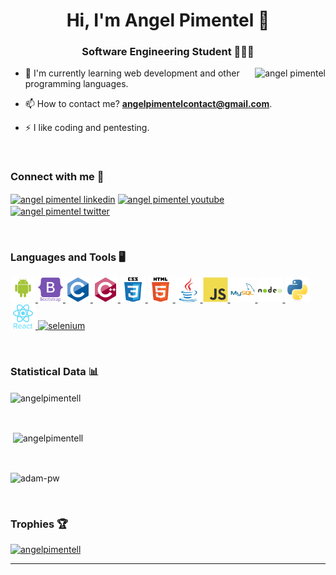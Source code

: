 <h1 align="center">Hi, I'm Angel Pimentel 👋</h1>
<h3 align="center">Software Engineering Student 👨🏻‍💻</h3>

<p><img align="right" src="https://github.com/Adam-pw/Adam-pw/blob/main/animation_500_kxa883sd.gif" alt="angel pimentel" /></p>

- 🌱 I'm currently learning web development and other programming languages.

- 📫 How to contact me? **angelpimentelcontact@gmail.com**.

- ⚡ I like coding and pentesting.

<br>

<h3 align="left">Connect with me 🌟</h3>
<p align="left">
  <a href="https://www.linkedin.com/in/angel-pimentell/" target="blank"><img align="center"
      src="https://raw.githubusercontent.com/rahuldkjain/github-profile-readme-generator/master/src/images/icons/Social/linked-in-alt.svg"
      alt="angel pimentel linkedin" height="30" width="40" /></a>
  <a href="https://www.youtube.com/channel/UC27_abPQ3IIV34mWkvB2npQ/videos" target="blank"><img align="center"
      src="https://raw.githubusercontent.com/rahuldkjain/github-profile-readme-generator/master/src/images/icons/Social/youtube.svg"
      alt="angel pimentel youtube" height="30" width="40" /></a>
  <a href="https://twitter.com/angelpimentelll" target="blank"><img align="center"
      src="https://raw.githubusercontent.com/rahuldkjain/github-profile-readme-generator/master/src/images/icons/Social/twitter.svg"
      alt="angel pimentel twitter" height="30" width="40" /></a>
</p>

<br>

<h3 align="left">Languages and Tools 🖥️</h3>
<p align="left"> <a href="https://developer.android.com" target="_blank" rel="noreferrer"> <img
      src="https://raw.githubusercontent.com/devicons/devicon/master/icons/android/android-original-wordmark.svg"
      alt="android" width="40" height="40" /> </a> <a href="https://getbootstrap.com" target="_blank" rel="noreferrer">
    <img src="https://raw.githubusercontent.com/devicons/devicon/master/icons/bootstrap/bootstrap-plain-wordmark.svg"
      alt="bootstrap" width="40" height="40" /> </a> <a href="https://www.cprogramming.com/" target="_blank"
    rel="noreferrer"> <img src="https://raw.githubusercontent.com/devicons/devicon/master/icons/c/c-original.svg"
      alt="c" width="40" height="40" /> </a> <a href="https://www.w3schools.com/cpp/" target="_blank" rel="noreferrer">
    <img src="https://raw.githubusercontent.com/devicons/devicon/master/icons/cplusplus/cplusplus-original.svg"
      alt="cplusplus" width="40" height="40" /> </a> <a href="https://www.w3schools.com/css/" target="_blank"
    rel="noreferrer"> <img
      src="https://raw.githubusercontent.com/devicons/devicon/master/icons/css3/css3-original-wordmark.svg" alt="css3"
      width="40" height="40" /> </a> <a href="https://www.w3.org/html/" target="_blank" rel="noreferrer"> <img
      src="https://raw.githubusercontent.com/devicons/devicon/master/icons/html5/html5-original-wordmark.svg"
      alt="html5" width="40" height="40" /> </a>
      <a href="https://www.java.com" target="_blank" rel="noreferrer"> <img
      src="https://raw.githubusercontent.com/devicons/devicon/master/icons/java/java-original.svg" alt="java" width="40"
      height="40" /> </a> <a href="https://developer.mozilla.org/en-US/docs/Web/JavaScript" target="_blank"
    rel="noreferrer"> <img
      src="https://raw.githubusercontent.com/devicons/devicon/master/icons/javascript/javascript-original.svg"
      alt="javascript" width="40" height="40" /> </a> <a href="https://www.mysql.com/" target="_blank" rel="noreferrer"> <img
      src="https://raw.githubusercontent.com/devicons/devicon/master/icons/mysql/mysql-original-wordmark.svg"
      alt="mysql" width="40" height="40" /> </a> <a href="https://nodejs.org" target="_blank" rel="noreferrer"> <img
      src="https://raw.githubusercontent.com/devicons/devicon/master/icons/nodejs/nodejs-original-wordmark.svg"
      alt="nodejs" width="40" height="40" /> </a> <a href="https://www.python.org" target="_blank" rel="noreferrer"> <img
      src="https://raw.githubusercontent.com/devicons/devicon/master/icons/python/python-original.svg" alt="python"
      width="40" height="40" /> </a> <a href="https://reactjs.org/" target="_blank" rel="noreferrer"> <img
      src="https://raw.githubusercontent.com/devicons/devicon/master/icons/react/react-original-wordmark.svg"
      alt="react" width="40" height="40" /> </a>
      <a href="https://www.selenium.dev/" target="_blank" rel="noreferrer"> <img
      src="https://raw.githubusercontent.com/rahuldkjain/github-profile-readme-generator/master/src/images/icons/Testing/selenium.svg"
      alt="selenium" width="40" height="40" /> </a> </p>

<br>

<h3>Statistical Data 📊</h3>
<p><img align="center"
    src="https://github-readme-stats.vercel.app/api/top-langs?username=angelpimentell&show_icons=true&locale=en&layout=compact"
    alt="angelpimentell" /></p>

<br>

<p>&nbsp;<img align="center" src="https://github-readme-stats.vercel.app/api?username=angelpimentell&show_icons=true&locale=en"
    alt="angelpimentell" /></p>

<br>

<p><img align="center" src="https://github-readme-streak-stats.herokuapp.com/?user=angelpimentell&" alt="adam-pw" /></p>

<br>
<h3>Trophies 🏆</h3>
<p align="left"> <a href="https://github.com/ryo-ma/github-profile-trophy"><img
      src="https://github-profile-trophy.vercel.app/?username=angelpimentell" alt="angelpimentell" /></a> </p>

------------------------------------------------------------------------------------------------------------------------------------------
